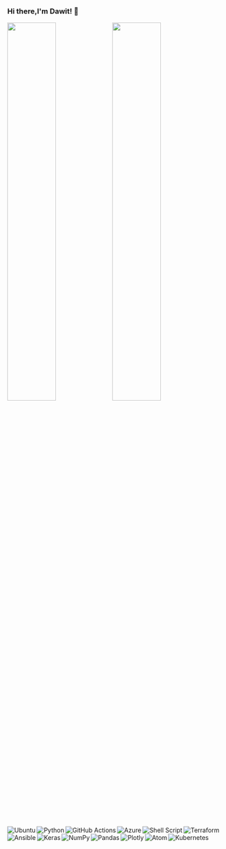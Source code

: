 ### Hi there,I'm Dawit! 👋

<img align="left"  width="47%" src="https://github-readme-stats.vercel.app/api?username=dawitanelay&show_icons=true&theme=radical" />
<img align="left"  width="47%" src="https://github-readme-stats.vercel.app/api/top-langs/?username=dawitanelay&layout=compact" />


<img align="left" alt="Ubuntu"  src="https://img.shields.io/badge/Ubuntu-E95420?style=for-the-badge&logo=ubuntu&logoColor=white" />
<img align="left" alt="Python"  src="https://img.shields.io/badge/python-3670A0?style=for-the-badge&logo=python&logoColor=ffdd54" />
<img  alt="Terraform"  src="https://img.shields.io/badge/terraform-%235835CC.svg?style=for-the-badge&logo=terraform&logoColor=white" />
<img align="left" alt="GitHub Actions"  src="https://img.shields.io/badge/github%20actions-%232671E5.svg?style=for-the-badge&logo=githubactions&logoColor=white" />

<img align="left" alt="Azure"  src="https://img.shields.io/badge/azure-%230072C6.svg?style=for-the-badge&logo=microsoftazure&logoColor=white" />
<img align="left" alt="Shell Script"  src="https://img.shields.io/badge/shell_script-%23121011.svg?style=for-the-badge&logo=gnu-bash&logoColor=white" />
<img align="left" alt="Ansible"  src="https://img.shields.io/badge/ansible-%231A1918.svg?style=for-the-badge&logo=ansible&logoColor=white" />
<img  alt="Kubernetes"  src="https://img.shields.io/badge/kubernetes-%23326ce5.svg?style=for-the-badge&logo=kubernetes&logoColor=white" />
<img align="left" alt="Keras"  src="https://img.shields.io/badge/Keras-%23D00000.svg?style=for-the-badge&logo=Keras&logoColor=white" />
<img  align="left" alt="NumPy"  src="https://img.shields.io/badge/numpy-%23013243.svg?style=for-the-badge&logo=numpy&logoColor=white" />
<img  align="left" alt="Pandas"  src="https://img.shields.io/badge/pandas-%23150458.svg?style=for-the-badge&logo=pandas&logoColor=white" />
<img  align="left" alt="Plotly"  src="https://img.shields.io/badge/Plotly-%233F4F75.svg?style=for-the-badge&logo=plotly&logoColor=white" />
<img  align="left" alt="Atom"  src="https://img.shields.io/badge/Atom-%2366595C.svg?style=for-the-badge&logo=atom&logoColor=white" />
